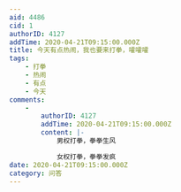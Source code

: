 ```yaml
---
aid: 4486
cid: 1
authorID: 4127
addTime: 2020-04-21T09:15:00.000Z
title: 今天有点热闹，我也要来打拳，嚯嚯嚯
tags:
    - 打拳
    - 热闹
    - 有点
    - 今天
comments:
    -
        authorID: 4127
        addTime: 2020-04-21T09:15:00.000Z
        content: |-
            男权打拳，拳拳生风

            女权打拳，拳拳发疯
date: 2020-04-21T09:15:00.000Z
category: 问答
---
```



